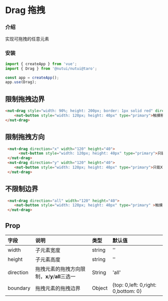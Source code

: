 # Drag 拖拽
### 介绍

实现可拖拽的任意元素

### 安装

``` javascript
import { createApp } from 'vue';
import { Drag } from '@nutui/nutui@taro';

const app = createApp();
app.use(Drag);
```

## 限制拖拽边界
```html
<nut-drag style="width: 90%; height: 200px; border: 1px solid red" direction="all" width="120"height="40">
    <nut-button style="width: 120px; height: 40px" type="primary">触摸移动</nut-button>
</nut-drag>
```

## 限制拖拽方向
```html
 <nut-drag direction="x" width="120" height="40">
      <nut-button style="width: 120px; height: 40px" type="primary">只能X轴拖拽</nut-button>
 </nut-drag>
 <nut-drag direction="y" width="120" height="40">
    <nut-button style="width: 120px; height: 40px" type="primary">只能X轴拖拽</nut-button>
 </nut-drag>
```
## 不限制边界
```html
 <nut-drag direction="all" width="120" height="40">
    <nut-button style="width: 120px; height: 40px" type="primary" >触摸移动</nut-button>
 </nut-drag>
```
## Prop

| 字段      | 说明                                              | 类型           | 默认值                              |
| :-------- | :------------------------------------------------ | :------------- | :---------------------------------- |
| width   | 子元素宽度                                  | string        |              ''                   |
| height   | 子元素高度                                  | string        |             ''                    |
| direction | 拖拽元素的拖拽方向限制，**x**/**y**/**all**三选一 | String         | 'all'                               |
| boundary  | 拖拽元素的拖拽边界                                | Object         | {top: 0,left: 0,right: 0,bottom: 0} |